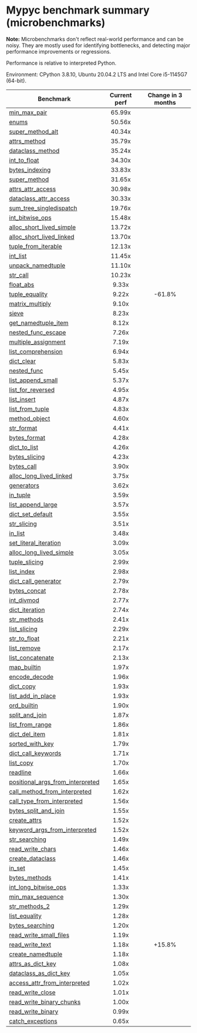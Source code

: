 # Mypyc benchmark summary (microbenchmarks)

**Note:** Microbenchmarks don't reflect real-world performance and can be noisy.
           They are mostly used for identifying bottlenecks, and detecting major performance
           improvements or regressions.

Performance is relative to interpreted Python.

Environment: CPython 3.8.10, Ubuntu 20.04.2 LTS and Intel Core i5-1145G7 (64-bit).

| Benchmark | Current perf | Change in 3 months |
| --- | :---: | :---: |
| [min_max_pair](benchmarks/min_max_pair.md) | 65.99x |  |
| [enums](benchmarks/enums.md) | 50.56x |  |
| [super_method_alt](benchmarks/super_method_alt.md) | 40.34x |  |
| [attrs_method](benchmarks/attrs_method.md) | 35.79x |  |
| [dataclass_method](benchmarks/dataclass_method.md) | 35.24x |  |
| [int_to_float](benchmarks/int_to_float.md) | 34.30x |  |
| [bytes_indexing](benchmarks/bytes_indexing.md) | 33.83x |  |
| [super_method](benchmarks/super_method.md) | 31.65x |  |
| [attrs_attr_access](benchmarks/attrs_attr_access.md) | 30.98x |  |
| [dataclass_attr_access](benchmarks/dataclass_attr_access.md) | 30.33x |  |
| [sum_tree_singledispatch](benchmarks/sum_tree_singledispatch.md) | 19.76x |  |
| [int_bitwise_ops](benchmarks/int_bitwise_ops.md) | 15.48x |  |
| [alloc_short_lived_simple](benchmarks/alloc_short_lived_simple.md) | 13.72x |  |
| [alloc_short_lived_linked](benchmarks/alloc_short_lived_linked.md) | 13.70x |  |
| [tuple_from_iterable](benchmarks/tuple_from_iterable.md) | 12.13x |  |
| [int_list](benchmarks/int_list.md) | 11.45x |  |
| [unpack_namedtuple](benchmarks/unpack_namedtuple.md) | 11.10x |  |
| [str_call](benchmarks/str_call.md) | 10.23x |  |
| [float_abs](benchmarks/float_abs.md) | 9.33x |  |
| [tuple_equality](benchmarks/tuple_equality.md) | 9.22x | -61.8% |
| [matrix_multiply](benchmarks/matrix_multiply.md) | 9.10x |  |
| [sieve](benchmarks/sieve.md) | 8.23x |  |
| [get_namedtuple_item](benchmarks/get_namedtuple_item.md) | 8.12x |  |
| [nested_func_escape](benchmarks/nested_func_escape.md) | 7.26x |  |
| [multiple_assignment](benchmarks/multiple_assignment.md) | 7.19x |  |
| [list_comprehension](benchmarks/list_comprehension.md) | 6.94x |  |
| [dict_clear](benchmarks/dict_clear.md) | 5.83x |  |
| [nested_func](benchmarks/nested_func.md) | 5.45x |  |
| [list_append_small](benchmarks/list_append_small.md) | 5.37x |  |
| [list_for_reversed](benchmarks/list_for_reversed.md) | 4.95x |  |
| [list_insert](benchmarks/list_insert.md) | 4.87x |  |
| [list_from_tuple](benchmarks/list_from_tuple.md) | 4.83x |  |
| [method_object](benchmarks/method_object.md) | 4.60x |  |
| [str_format](benchmarks/str_format.md) | 4.41x |  |
| [bytes_format](benchmarks/bytes_format.md) | 4.28x |  |
| [dict_to_list](benchmarks/dict_to_list.md) | 4.26x |  |
| [bytes_slicing](benchmarks/bytes_slicing.md) | 4.23x |  |
| [bytes_call](benchmarks/bytes_call.md) | 3.90x |  |
| [alloc_long_lived_linked](benchmarks/alloc_long_lived_linked.md) | 3.75x |  |
| [generators](benchmarks/generators.md) | 3.62x |  |
| [in_tuple](benchmarks/in_tuple.md) | 3.59x |  |
| [list_append_large](benchmarks/list_append_large.md) | 3.57x |  |
| [dict_set_default](benchmarks/dict_set_default.md) | 3.55x |  |
| [str_slicing](benchmarks/str_slicing.md) | 3.51x |  |
| [in_list](benchmarks/in_list.md) | 3.48x |  |
| [set_literal_iteration](benchmarks/set_literal_iteration.md) | 3.09x |  |
| [alloc_long_lived_simple](benchmarks/alloc_long_lived_simple.md) | 3.05x |  |
| [tuple_slicing](benchmarks/tuple_slicing.md) | 2.99x |  |
| [list_index](benchmarks/list_index.md) | 2.98x |  |
| [dict_call_generator](benchmarks/dict_call_generator.md) | 2.79x |  |
| [bytes_concat](benchmarks/bytes_concat.md) | 2.78x |  |
| [int_divmod](benchmarks/int_divmod.md) | 2.77x |  |
| [dict_iteration](benchmarks/dict_iteration.md) | 2.74x |  |
| [str_methods](benchmarks/str_methods.md) | 2.41x |  |
| [list_slicing](benchmarks/list_slicing.md) | 2.29x |  |
| [str_to_float](benchmarks/str_to_float.md) | 2.21x |  |
| [list_remove](benchmarks/list_remove.md) | 2.17x |  |
| [list_concatenate](benchmarks/list_concatenate.md) | 2.13x |  |
| [map_builtin](benchmarks/map_builtin.md) | 1.97x |  |
| [encode_decode](benchmarks/encode_decode.md) | 1.96x |  |
| [dict_copy](benchmarks/dict_copy.md) | 1.93x |  |
| [list_add_in_place](benchmarks/list_add_in_place.md) | 1.93x |  |
| [ord_builtin](benchmarks/ord_builtin.md) | 1.90x |  |
| [split_and_join](benchmarks/split_and_join.md) | 1.87x |  |
| [list_from_range](benchmarks/list_from_range.md) | 1.86x |  |
| [dict_del_item](benchmarks/dict_del_item.md) | 1.81x |  |
| [sorted_with_key](benchmarks/sorted_with_key.md) | 1.79x |  |
| [dict_call_keywords](benchmarks/dict_call_keywords.md) | 1.71x |  |
| [list_copy](benchmarks/list_copy.md) | 1.70x |  |
| [readline](benchmarks/readline.md) | 1.66x |  |
| [positional_args_from_interpreted](benchmarks/positional_args_from_interpreted.md) | 1.65x |  |
| [call_method_from_interpreted](benchmarks/call_method_from_interpreted.md) | 1.62x |  |
| [call_type_from_interpreted](benchmarks/call_type_from_interpreted.md) | 1.56x |  |
| [bytes_split_and_join](benchmarks/bytes_split_and_join.md) | 1.55x |  |
| [create_attrs](benchmarks/create_attrs.md) | 1.52x |  |
| [keyword_args_from_interpreted](benchmarks/keyword_args_from_interpreted.md) | 1.52x |  |
| [str_searching](benchmarks/str_searching.md) | 1.49x |  |
| [read_write_chars](benchmarks/read_write_chars.md) | 1.46x |  |
| [create_dataclass](benchmarks/create_dataclass.md) | 1.46x |  |
| [in_set](benchmarks/in_set.md) | 1.45x |  |
| [bytes_methods](benchmarks/bytes_methods.md) | 1.41x |  |
| [int_long_bitwise_ops](benchmarks/int_long_bitwise_ops.md) | 1.33x |  |
| [min_max_sequence](benchmarks/min_max_sequence.md) | 1.30x |  |
| [str_methods_2](benchmarks/str_methods_2.md) | 1.29x |  |
| [list_equality](benchmarks/list_equality.md) | 1.28x |  |
| [bytes_searching](benchmarks/bytes_searching.md) | 1.20x |  |
| [read_write_small_files](benchmarks/read_write_small_files.md) | 1.19x |  |
| [read_write_text](benchmarks/read_write_text.md) | 1.18x | +15.8% |
| [create_namedtuple](benchmarks/create_namedtuple.md) | 1.18x |  |
| [attrs_as_dict_key](benchmarks/attrs_as_dict_key.md) | 1.08x |  |
| [dataclass_as_dict_key](benchmarks/dataclass_as_dict_key.md) | 1.05x |  |
| [access_attr_from_interpreted](benchmarks/access_attr_from_interpreted.md) | 1.02x |  |
| [read_write_close](benchmarks/read_write_close.md) | 1.01x |  |
| [read_write_binary_chunks](benchmarks/read_write_binary_chunks.md) | 1.00x |  |
| [read_write_binary](benchmarks/read_write_binary.md) | 0.99x |  |
| [catch_exceptions](benchmarks/catch_exceptions.md) | 0.65x |  |
